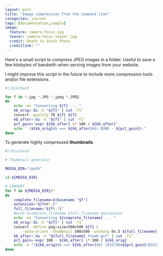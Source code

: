 ```yaml
---
layout: post
title: "Image compression from the command line"
categories: journal
tags: [documentation,sample]
image:
  feature: camera-focus.jpg
  teaser: camera-focus-teaser.jpg
  credit: Death to Stock Photo
  creditlink: ""
---
```

Here's a small script to compress JPEG images in a folder.
Useful to save a few kilobytes of bandwith when serving images from your website.

I might improve this script in the future to include more compression tools and/or file extensions.

``` Bash
#!/bin/bash

for f in *.jpg *.JPG *.jpeg *.JPEG
do
    echo -en "Converting ${f} ... "
    kb_orig=`du -k "${f}" | cut -f1`
    convert -quality 70 ${f} ${f}
    kb_after=`du -k "${f}" | cut -f1`
    pct_gain=`expr ${kb_after} \* 100 / ${kb_after}`
    echo " (${kb_orig}kb ==> ${kb_after}kb) DONE - ${pct_gain}%."
done
```

To generate highly compressed **thumbnails**.
``` Bash
#!/bin/bash

# Thumbnail generator

MEDIA_DIR="/path"

cd ${MEDIA_DIR}

# CONVERT
for f in ${MEDIA_DIR}/*
do
    complete_filename=$(basename "$f")
    extension="${f##*.}"
    full_filename="${f%.*}"
    #echo $complete_filename $full_filename $extension
    echo -ne "Converting ${complete_filename} ... "
    kb_orig=`du -k "${f}" | cut -f1`
    convert -define peg:size=500x500 ${f} \
        -auto-orient -thumbnail 500x500 -unsharp 0x.5 ${full_filename}_thumb.gif
    kb_after=`du -k "${full_filename}_thumb.gif" | cut -f1`
    pct_gain=`expr 100 - ${kb_after} \* 100 / ${kb_orig}`
    echo -e "(${kb_orig}kb ==> ${kb_after}kb) \033[96m${pct_gain}\033[39m%."
done
```

